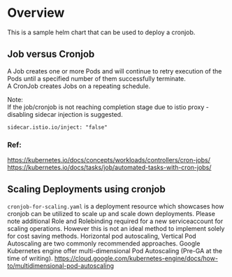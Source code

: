 # Overview
This is a sample helm chart that can be used to deploy a cronjob.

## Job versus Cronjob
A Job creates one or more Pods and will continue to retry execution of the Pods until a specified number of them successfully terminate.  
A CronJob creates Jobs on a repeating schedule.

Note:  
If the job/cronjob is not reaching completion stage due to istio proxy - disabling sidecar injection is suggested. 
```
sidecar.istio.io/inject: "false"
```

### Ref:
https://kubernetes.io/docs/concepts/workloads/controllers/cron-jobs/  
https://kubernetes.io/docs/tasks/job/automated-tasks-with-cron-jobs/  

## Scaling Deployments using cronjob
```cronjob-for-scaling.yaml``` is a deployment resource which showcases how cronjob can be utilized to scale up and scale down deployments.  Please note additional Role and Rolebinding required for a new serviceaccount for scaling operations.
However this is not an ideal method to implement solely for cost saving methods. Horizontal pod autoscaling, Vertical Pod Autoscaling are two commonly recommended approaches. 
Google Kubernetes engine offer multi-dimensional Pod Autoscaling (Pre-GA at the time of writing). 
https://cloud.google.com/kubernetes-engine/docs/how-to/multidimensional-pod-autoscaling


